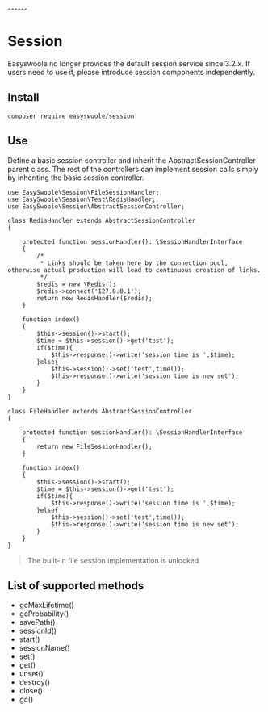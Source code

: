 <head>
     <title>EasySwoole Session|swoole session</title>
     <meta name="keywords" content="EasySwoole Session|swoole session"/>
     <meta name="description" content="EasySwoole Session|swoole session"/>
</head>
---<head>---

# Session 

Easyswoole no longer provides the default session service since 3.2.x. If users need to use it, please introduce session components independently.

## Install

```
composer require easyswoole/session
```

## Use

Define a basic session controller and inherit the AbstractSessionController parent class. The rest of the controllers can implement session calls simply by inheriting the basic session controller.

```
use EasySwoole\Session\FileSessionHandler;
use EasySwoole\Session\Test\RedisHandler;
use EasySwoole\Session\AbstractSessionController;

class RedisHandler extends AbstractSessionController
{

    protected function sessionHandler(): \SessionHandlerInterface
    {
        /*
         * Links should be taken here by the connection pool, otherwise actual production will lead to continuous creation of links.
         */
        $redis = new \Redis();
        $redis->connect('127.0.0.1');
        return new RedisHandler($redis);
    }

    function index()
    {
        $this->session()->start();
        $time = $this->session()->get('test');
        if($time){
            $this->response()->write('session time is '.$time);
        }else{
            $this->session()->set('test',time());
            $this->response()->write('session time is new set');
        }
    }
}

class FileHandler extends AbstractSessionController
{

    protected function sessionHandler(): \SessionHandlerInterface
    {
        return new FileSessionHandler();
    }

    function index()
    {
        $this->session()->start();
        $time = $this->session()->get('test');
        if($time){
            $this->response()->write('session time is '.$time);
        }else{
            $this->session()->set('test',time());
            $this->response()->write('session time is new set');
        }
    }
}

```

> The built-in file session implementation is unlocked

## List of supported methods

- gcMaxLifetime()
- gcProbability()
- savePath()
- sessionId()
- start()
- sessionName()
- set()
- get()
- unset()
- destroy()
- close()
- gc()
